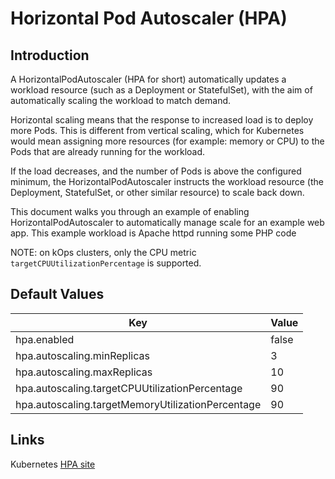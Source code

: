 # Horizontal Pod Autoscaler (HPA)

## Introduction
A HorizontalPodAutoscaler (HPA for short) automatically updates a workload resource (such as a Deployment or StatefulSet), with the aim of automatically scaling the workload to match demand.

Horizontal scaling means that the response to increased load is to deploy more Pods. This is different from vertical scaling, which for Kubernetes would mean assigning more resources (for example: memory or CPU) to the Pods that are already running for the workload.

If the load decreases, and the number of Pods is above the configured minimum, the HorizontalPodAutoscaler instructs the workload resource (the Deployment, StatefulSet, or other similar resource) to scale back down.

This document walks you through an example of enabling HorizontalPodAutoscaler to automatically manage scale for an example web app. This example workload is Apache httpd running some PHP code

NOTE: on kOps clusters, only the CPU metric `targetCPUUtilizationPercentage` is supported.

## Default Values

|Key|Value|
|-|-|
|hpa.enabled|false|
|hpa.autoscaling.minReplicas|3|
|hpa.autoscaling.maxReplicas|10|
|hpa.autoscaling.targetCPUUtilizationPercentage|90|
|hpa.autoscaling.targetMemoryUtilizationPercentage|90|

## Links
Kubernetes [HPA site](https://kubernetes.io/docs/tasks/run-application/horizontal-pod-autoscale-walkthrough/)
